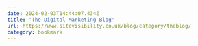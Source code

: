 ```yaml
---
date: 2024-02-03T14:44:07.434Z
title: 'The Digital Marketing Blog'
url: https://www.sitevisibility.co.uk/blog/category/theblog/
category: bookmark
---
```

